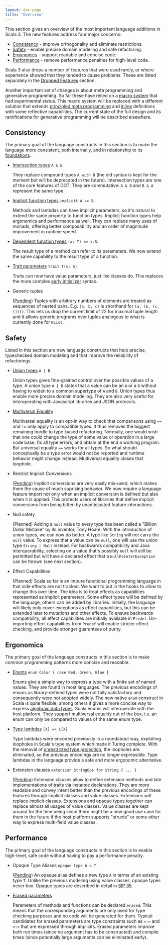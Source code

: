 ```yaml
---
layout: doc-page
title: "Overview"
---
```


This section gives an overview of the most important language additions in Scala 3.
The new features address four major concerns:

 - [Consistency](http://dotty.epfl.ch/docs/reference/overview.html#consistency) - improve orthogonality and eliminate restrictions.
 - [Safety](http://dotty.epfl.ch/docs/reference/overview.html#safety) - enable precise domain modeling and safe refactoring.
 - [Ergonomics](http://dotty.epfl.ch/docs/reference/overview.html#ergonomics) - support readable and concise code.
 - [Performance](http://dotty.epfl.ch/docs/reference/overview.html#performance) - remove performance penalties for high-level code.

Scala 3 also drops a number of features that were used rarely, or where experience showed
that they tended to cause problems. These are listed separately in the [Dropped Features](http://dotty.epfl.ch/docs) section.

Another important set of changes is about meta programming and generative programming. So far these have relied on a [macro system](https://docs.scala-lang.org/overviews/macros/overview.html) that had experimental status. This macro system will be replaced with a different solution that extends [principled meta programming](http://dotty.epfl.ch/docs/reference/principled-meta-programming.html) and [inline](http://dotty.epfl.ch/docs/reference/inline.html) definitions with some reflective capabilities. The current state of the full design and its ramifications for generative programming will be described elsewhere.

<a name="consistency"></a>
## Consistency

The primary goal of the language constructs in this section is to make the language more consistent, both internally, and in relationship to its [foundations](http://www.scala-lang.org/blog/2016/02/03/essence-of-scala.html).

 - [Intersection types](http://dotty.epfl.ch/docs/reference/intersection-types.html) `A & B`

   They replace compound types `A with B` (the old syntax is kept for the moment but will
   be deprecated in the future). Intersection types are one of the core features of DOT. They
   are commutative: `A & B` and `B & A` represent the same type.

 - [Implicit function types](http://dotty.epfl.ch/docs/reference/implicit-function-types.html) `implicit A => B`.

   Methods and lambdas can have implicit parameters, so it's natural to extend the
   same property to function types. Implicit function types help ergonomics and performance
   as well. They can replace many uses of monads, offering better composability and an order of magnitude improvement in runtime speed.

 - [Dependent function types](http://dotty.epfl.ch/docs/reference/dependent-function-types.html) `(x: T) => x.S`.

   The result type of a method can refer to its parameters. We now extend the same capability
   to the result type of a function.

 - [Trait parameters](http://dotty.epfl.ch/docs/reference/trait-parameters.html) `trait T(x: S)`

   Traits can now have value parameters, just like classes do. This replaces the more complex [early initializer](http://dotty.epfl.ch/docs/reference/dropped/early-initializers.html) syntax.

 - Generic tuples

   ([Pending](https://github.com/lampepfl/dotty/pull/2199)) Tuples with arbitrary numbers of elements are treated as sequences of nested pairs. E.g. `(a, b, c)` is shorthand for `(a, (b, (c, ())))`. This lets us drop the current limit of 22 for maximal tuple length and it allows generic programs over tuples analogous to what is currently done for `HList`.

<a name="safety"></a>
## Safety

Listed in this section are new language constructs that help precise, typechecked domain modeling and that improve the reliability of refactorings.

 - [Union types](http://dotty.epfl.ch/docs/reference/union-types.html)  `A | B`

   Union types gives fine-grained control over the possible values of a type.
   A union type `A | B` states that a value can be an `A` or a `B` without having
   to widen to a common supertype of `A` and `B`. Union types thus enable more
   precise domain modeling. They are also very useful for interoperating with
   Javascript libraries and JSON protocols.

 - [Multiversal Equality](http://dotty.epfl.ch/docs/reference/multiversal-equality.html)

   Multiversal equality is an opt-in way to check that comparisons using `==` and
   `!=` only apply to compatible types. It thus removes the biggest remaining hurdle
   to type-based refactoring. Normally, one would wish that one could change the type
   of some value or operation in a large code base, fix all type errors, and obtain
   at the end a working program. But universal equality `==` works for all types.
   So what should conceptually be a type error would not be reported and
   runtime behavior might change instead. Multiversal equality closes that loophole.

 - Restrict Implicit Conversions

   ([Pending](https://github.com/lampepfl/dotty/pull/4229))
   Implicit conversions are very easily mis-used, which makes them the cause of much suprising behavior.
   We now require a language feature import not only when an implicit conversion is defined
   but also when it is applied. This protects users of libraries that define implicit conversions
   from being bitten by unanticipated feature interactions.

 - Null safety

   (Planned) Adding a `null` value to every type has been called a "Billion Dollar Mistake"
   by its inventor, Tony Hoare. With the introduction of union types, we can now do better.
   A type like `String` will not carry the `null` value. To express that a value can
   be `null`, one will use the union type `String | Null` instead. For backwards compatibility and Java interoperability, selecting on a value that's possibly `null` will still be permitted but will have a declared effect that a `NullPointerException` can be thrown (see next section).

 - Effect Capabilities

   (Planned) Scala so far is an impure functional programming language in that side effects
   are not tracked. We want to put in the hooks to allow to change this over time. The idea
   is to treat effects as capabilities represented as implicit parameters. Some effect types
   will be defined by the language, others can be added by libraries. Initially, the language
   will likely only cover exceptions as effect capabilities, but this can be extended later
   to mutations and other effects. To ensure backwards compatibility, all effect
   capabilities are initially available in `Predef`. Un-importing effect capabilities from
   `Predef` will enable stricter effect checking, and provide stronger guarantees of purity.

<a name="ergonomics"></a>
## Ergonomics

The primary goal of the language constructs in this section is to make common programming patterns more concise and readable.

 - [Enums](http://dotty.epfl.ch/docs/reference/enums/enums.html) `enum Color { case Red, Green, Blue }`

   Enums give a simple way to express a type with a finite set of named values. They
   are found in most languages. The previous encodings of enums as library-defined types
   were not fully satisfactory and consequently were not adopted widely. The new native `enum` construct in Scala is quite flexible; among others it gives a more concise way to express [algebraic data types](http://dotty.epfl.ch/docs/reference/enums/adts.html).
   Scala enums will interoperate with  the host platform. They support multiversal equality
   out of the box, i.e. an enum can only be compared to values of the same enum type.

 - [Type lambdas](http://dotty.epfl.ch/docs/reference/type-lambdas.html) `[X] => C[X]`

   Type lambdas were encoded previously in a roundabout way, exploiting
   loopholes in Scala's type system which made it Turing complete. With
   the removal of [unrestricted type projection](dropped/type-projection.html), the loopholes are eliminated, so the
   previous encodings are no longer expressible. Type lambdas in the language provide
   a safe and more ergonomic alternative.

 - Extension clauses `extension StringOps for String { ... }`

   ([Pending](https://github.com/lampepfl/dotty/pull/4114)) Extension clauses allow to define extension methods and late implementations
   of traits via instance declarations. They are more readable and convey intent better
   than the previous encodings of these features through implicit classes and value classes.
   Extensions will replace implicit classes. Extensions and opaque types together can
   replace almost all usages of value classes. Value classes are kept around for the
   time being since there might be a new good use case for them in the future if the host platform supports "structs" or some other way to express multi-field value classes.

<a name="performance"></a>
## Performance

The primary goal of the language constructs in this section is to enable high-level, safe code without having to pay a performance penalty.

 - Opaque Type Aliases `opaque type A = T`

   ([Pending](https://github.com/lampepfl/dotty/pull/4028)) An opaque alias defines a new type `A` in terms of an existing type `T`.  Unlike the previous modeling using value classes, opaque types never box. Opaque types are described in detail in [SIP 35](https://docs.scala-lang.org/sips/opaque-types.html).

 - [Erased parameters](http://dotty.epfl.ch/docs/reference/erased-terms.html)

   Parameters of methods and functions can be declared `erased`. This means that
   the corresponding arguments are only used for type checking purposes and no code
   will be generated for them. Typical candidates for erased parameters are type
   constraints such as `=:=` and `<:<` that are expressed through implicits.
   Erased parameters improve both run times (since no argument has to be constructed) and compile times (since potentially large arguments can be eliminated early).
